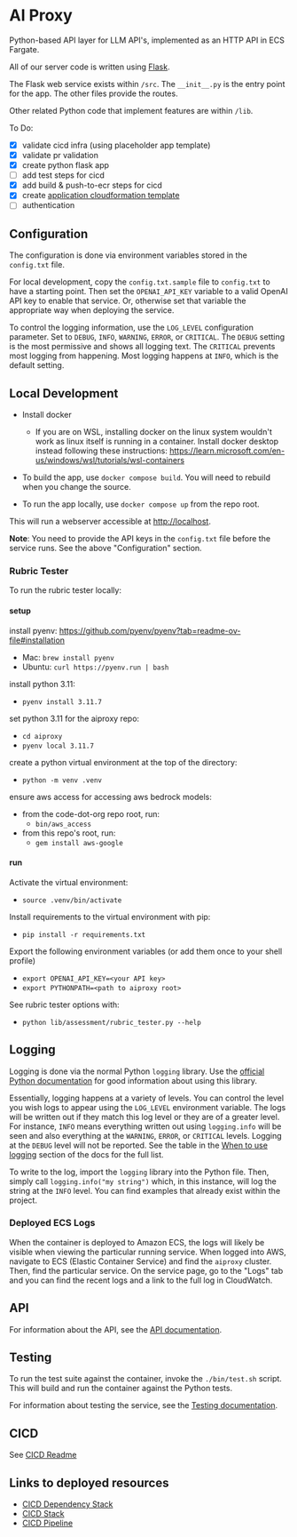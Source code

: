 # AI Proxy

Python-based API layer for LLM API's, implemented as an HTTP API in ECS Fargate.

All of our server code is written using [Flask](https://flask.palletsprojects.com/en/2.3.x/).

The Flask web service exists within `/src`. The `__init__.py` is the
entry point for the app. The other files provide the routes.

Other related Python code that implement features are within `/lib`.

To Do:
* [x] validate cicd infra (using placeholder app template)
* [x] validate pr validation
* [x] create python flask app
* [ ] add test steps for cicd
* [x] add build & push-to-ecr steps for cicd
* [x] create [application cloudformation template](cicd/3-app/aiproxy/template.yml)
* [ ] authentication

## Configuration

The configuration is done via environment variables stored in the `config.txt` file.

For local development, copy the `config.txt.sample` file to `config.txt` to have a
starting point. Then set the `OPENAI_API_KEY` variable to a valid OpenAI API key to
enable that service. Or, otherwise set that variable the appropriate way when
deploying the service.

To control the logging information, use the `LOG_LEVEL` configuration parameter. Set
to `DEBUG`, `INFO`, `WARNING`, `ERROR`, or `CRITICAL`. The `DEBUG` setting is the
most permissive and shows all logging text. The `CRITICAL` prevents most logging
from happening. Most logging happens at `INFO`, which is the default setting.

## Local Development

* Install docker 
  * If you are on WSL, installing docker on the linux system wouldn't work as linux itself is running in a container. Install docker desktop instead following these instructions: https://learn.microsoft.com/en-us/windows/wsl/tutorials/wsl-containers

* To build the app, use `docker compose build`.
You will need to rebuild when you change the source.

* To run the app locally, use `docker compose up` from the repo root.

This will run a webserver accessible at <http://localhost>.

**Note**: You need to provide the API keys in the `config.txt` file
before the service runs. See the above "Configuration" section.

### Rubric Tester
To run the rubric tester locally:

#### setup

install pyenv: https://github.com/pyenv/pyenv?tab=readme-ov-file#installation
* Mac: `brew install pyenv`
* Ubuntu: `curl https://pyenv.run | bash`

install python 3.11:
* `pyenv install 3.11.7`

set python 3.11 for the aiproxy repo:
* `cd aiproxy`
* `pyenv local 3.11.7`

create a python virtual environment at the top of the directory:
* `python -m venv .venv`

ensure aws access for accessing aws bedrock models:
* from the code-dot-org repo root, run:
  * `bin/aws_access`
* from this repo's root, run: 
  * `gem install aws-google`
  
#### run

Activate the virtual environment:
* `source .venv/bin/activate`

Install requirements to the virtual environment with pip:
* `pip install -r requirements.txt`

Export the following environment variables (or add them once to your shell profile)
* `export OPENAI_API_KEY=<your API key>`
* `export PYTHONPATH=<path to aiproxy root>`

See rubric tester options with:
* `python lib/assessment/rubric_tester.py --help`

## Logging

Logging is done via the normal Python `logging` library.
Use the [official Python documentation](https://docs.python.org/3/howto/logging.html) for good information about using this library.

Essentially, logging happens at a variety of levels.
You can control the level you wish logs to appear using the `LOG_LEVEL` environment variable.
The logs will be written out if they match this log level or they are of a greater level.
For instance, `INFO` means everything written out using `logging.info` will be seen and also
everything at the `WARNING`, `ERROR`, or `CRITICAL` levels. Logging at the `DEBUG` level will
not be reported. See the table in the
[When to use logging](https://docs.python.org/3/howto/logging.html#when-to-use-logging)
section of the docs for the full list.

To write to the log, import the `logging` library into the Python file.
Then, simply call `logging.info("my string")` which, in this instance, will log the string at the `INFO` level.
You can find examples that already exist within the project.

### Deployed ECS Logs

When the container is deployed to Amazon ECS, the logs will likely be visible when viewing
the particular running service. When logged into AWS, navigate to ECS (Elastic Container Service)
and find the `aiproxy` cluster. Then, find the particular service. On the service page,
go to the "Logs" tab and you can find the recent logs and a link to the full log in CloudWatch.

## API

For information about the API, see the [API documentation](API.md).

## Testing

To run the test suite against the container, invoke the `./bin/test.sh` script. This will
build and run the container against the Python tests.

For information about testing the service, see the [Testing documentation](TESTING.md).

## CICD

See [CICD Readme](./cicd/README.md)

## Links to deployed resources

- [CICD Dependency Stack](https://us-east-1.console.aws.amazon.com/cloudformation/home?region=us-east-1#/stacks/outputs?filteringText=&filteringStatus=active&viewNested=true&stackId=arn%3Aaws%3Acloudformation%3Aus-east-1%3A475661607190%3Astack%2Faiproxy-cicd-deps%2Fdc0cc2a0-5d98-11ee-92d1-0e2fac17ec9f)
- [CICD Stack](https://us-east-1.console.aws.amazon.com/cloudformation/home?region=us-east-1#/stacks/stackinfo?filteringText=&filteringStatus=active&viewNested=true&stackId=arn%3Aaws%3Acloudformation%3Aus-east-1%3A475661607190%3Astack%2Faiproxy-cicd%2F580cf6b0-5d9c-11ee-b86a-0a8053e30da7)
- [CICD Pipeline](https://us-east-1.console.aws.amazon.com/codesuite/codepipeline/pipelines/aiproxy-cicd/view?region=us-east-1)
